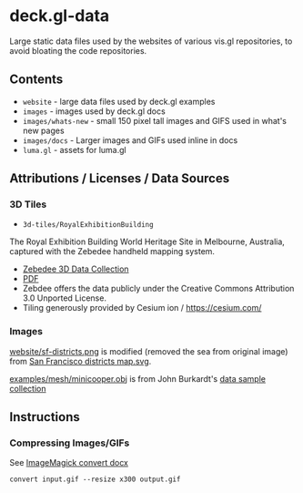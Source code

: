 # deck.gl-data

Large static data files used by the websites of various vis.gl repositories, to avoid bloating the code repositories.

## Contents

* `website` - large data files used by deck.gl examples
* `images` - images used by deck.gl docs
* `images/whats-new` - small 150 pixel tall images and GIFS used in what's new pages
* `images/docs` - Larger images and GIFs used inline in docs
* `luma.gl` - assets for luma.gl

## Attributions / Licenses / Data Sources

### 3D Tiles

* `3d-tiles/RoyalExhibitionBuilding`

The Royal Exhibition Building World Heritage Site in Melbourne, Australia, captured with the Zebedee handheld mapping system.

- [Zebedee 3D Data Collection](https://data.csiro.au/dap/landingpage?list=SEA&pid=csiro:13281&sb=RELEVANCE&rn=5&rpp=25&p=1&tr=8&q=zebedee&dr=all)
- [PDF](https://data.csiro.au/dap/SupportingAttachment?collectionId=13281&fileId=790)
 - Zebdee offers the data publicly under the Creative Commons Attribution 3.0 Unported License.
- Tiling generously provided by Cesium ion / https://cesium.com/

### Images

[website/sf-districts.png](https://github.com/uber-common/deck.gl-data/blob/master/website/sf-districts.png) is modified (removed the sea from original image) from [San Francisco districts map.svg](https://commons.wikimedia.org/wiki/File:San_Francisco_districts_map.svg).

[examples/mesh/minicooper.obj](https://github.com/uber-common/deck.gl-data/blob/master/examples/mesh/minicooper.obj) is from John Burkardt's [data sample collection](https://people.sc.fsu.edu/~jburkardt/data/data.html)

## Instructions

### Compressing Images/GIFs

See [ImageMagick convert docx](https://www.imagemagick.org/script/convert.php)

```
convert input.gif --resize x300 output.gif
```
